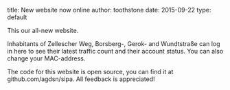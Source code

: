 title: New website now online
author: toothstone
date: 2015-09-22
type: default

This our all-new website.

Inhabitants of Zellescher Weg, Borsberg-, Gerok- and Wundtstraße can log in here to see their latest traffic count and their account status. You can also change your MAC-address.


The code for this website is open source, you can find it at github.com/agdsn/sipa. All feedback is appreciated!
